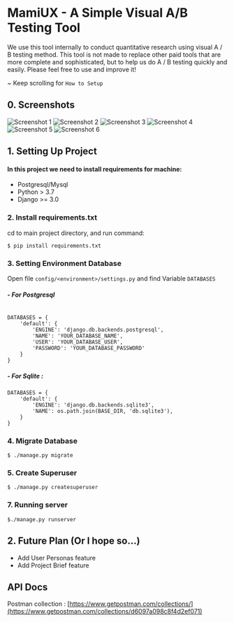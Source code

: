 # MamiUX - A Simple Visual A/B Testing Tool

We use this tool internally to conduct quantitative research using visual A / B testing method. This tool is not made to replace other paid tools that are more complete and sophisticated, but to help us do A / B testing quickly and easily. Please feel free to use and improve it!

~ Keep scrolling for `How to Setup`

## 0. Screenshots
![Screenshot 1](https://i.postimg.cc/vTYdKkr5/Web-1366-1.png)
![Screenshot 2](https://i.postimg.cc/J4hL5w4L/Web-1366-2.png)
![Screenshot 3](https://i.postimg.cc/15YZWWfN/Web-1366-3.png)
![Screenshot 4](https://i.postimg.cc/Hkq1mV0Y/Web-1366-4.png)
![Screenshot 5](https://i.postimg.cc/2y0fNGGM/Web-1366-5.png)
![Screenshot 6](https://i.postimg.cc/YCGBT1WD/Web-1366-6.png)


## 1. Setting Up Project

#### In this project we need to install requirements for machine:
-	Postgresql/Mysql 
-	Python > 3.7
-	Django >= 3.0


### 2. Install requirements.txt 
cd to main project directory, and run command:

` $ pip install requirements.txt `

### 3. Setting Environment Database
Open file `config/<environment>/settings.py` and find Variable `DATABASES`

##### - For Postgresql
```

DATABASES = {
    'default': {
        'ENGINE': 'django.db.backends.postgresql', 
        'NAME': 'YOUR_DATABASE_NAME',
        'USER': 'YOUR_DATABASE_USER',
        'PASSWORD': 'YOUR_DATABASE_PASSWORD'
    }
}

```
##### - For Sqlite :

```
DATABASES = {
    'default': {
        'ENGINE': 'django.db.backends.sqlite3',
        'NAME': os.path.join(BASE_DIR, 'db.sqlite3'),
    }
}
```

### 4. Migrate Database
`$ ./manage.py migrate`

### 5. Create Superuser
`$ ./manage.py createsuperuser `

### 7. Running server
`$./manage.py runserver`


## 2. Future Plan (Or I hope so...)
- Add User Personas feature
- Add Project Brief feature


## API Docs

Postman collection : [https://www.getpostman.com/collections/](https://www.getpostman.com/collections/d6097a098c8f4d2ef071)






